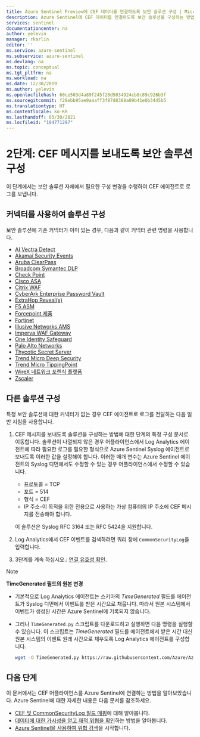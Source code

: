 ```yaml
---
title: Azure Sentinel Preview에 CEF 데이터를 연결하도록 보안 솔루션 구성 | Microsoft Docs
description: Azure Sentinel에 CEF 데이터를 연결하도록 보안 솔루션을 구성하는 방법에 대해 알아봅니다.
services: sentinel
documentationcenter: na
author: yelevin
manager: rkarlin
editor: ''
ms.service: azure-sentinel
ms.subservice: azure-sentinel
ms.devlang: na
ms.topic: conceptual
ms.tgt_pltfrm: na
ms.workload: na
ms.date: 12/30/2019
ms.author: yelevin
ms.openlocfilehash: 60ce503d4a89f245f28d5034924cb8c89c926b3f
ms.sourcegitcommit: f28ebb95ae9aaaff3f87d8388a09b41e0b3445b5
ms.translationtype: HT
ms.contentlocale: ko-KR
ms.lasthandoff: 03/30/2021
ms.locfileid: "104771297"
---
```

# <a name="step-2-configure-your-security-solution-to-send-cef-messages"></a>2단계: CEF 메시지를 보내도록 보안 솔루션 구성

이 단계에서는 보안 솔루션 자체에서 필요한 구성 변경을 수행하여 CEF 에이전트로 로그를 보냅니다.

## <a name="configure-a-solution-with-a-connector"></a>커넥터를 사용하여 솔루션 구성

보안 솔루션에 기존 커넥터가 이미 있는 경우, 다음과 같이 커넥터 관련 명령을 사용합니다.

- [AI Vectra Detect](connect-ai-vectra-detect.md)
- [Akamai Security Events](connect-akamai-security-events.md)
- [Aruba ClearPass](connect-aruba-clearpass.md)
- [Broadcom Symantec DLP](connect-broadcom-symantec-dlp.md)
- [Check Point](connect-checkpoint.md)
- [Cisco ASA](connect-cisco.md)
- [Citrix WAF](connect-citrix-waf.md)
- [CyberArk Enterprise Password Vault](connect-cyberark.md)
- [ExtraHop Reveal(x)](connect-extrahop.md)
- [F5 ASM](connect-f5.md)
- [Forcepoint 제품](connect-forcepoint-casb-ngfw.md)
- [Fortinet](connect-fortinet.md)
- [Illusive Networks AMS](connect-illusive-attack-management-system.md)
- [Imperva WAF Gateway](connect-imperva-waf-gateway.md)
- [One Identity Safeguard](connect-one-identity.md)
- [Palo Alto Networks](connect-paloalto.md)
- [Thycotic Secret Server](connect-thycotic-secret-server.md)
- [Trend Micro Deep Security](connect-trend-micro.md)
- [Trend Micro TippingPoint](connect-trend-micro-tippingpoint.md)
- [WireX 네트워크 포렌식 플랫폼](connect-wirex-systems.md)
- [Zscaler](connect-zscaler.md)
## <a name="configure-any-other-solution"></a>다른 솔루션 구성

특정 보안 솔루션에 대한 커넥터가 없는 경우 CEF 에이전트로 로그를 전달하는 다음 일반 지침을 사용합니다.

1. CEF 메시지를 보내도록 솔루션을 구성하는 방법에 대한 단계의 특정 구성 문서로 이동합니다. 솔루션이 나열되지 않은 경우 어플라이언스에서 Log Analytics 에이전트에 따라 필요한 로그를 필요한 형식으로 Azure Sentinel Syslog 에이전트로 보내도록 이러한 값을 설정해야 합니다. 이러한 매개 변수는 Azure Sentinel 에이전트의 Syslog 디먼에서도 수정할 수 있는 경우 어플라이언스에서 수정할 수 있습니다.
    - 프로토콜 = TCP
    - 포트 = 514
    - 형식 = CEF
    - IP 주소-이 목적을 위한 전용으로 사용하는 가상 컴퓨터의 IP 주소에 CEF 메시지를 전송해야 합니다.

   이 솔루션은 Syslog RFC 3164 또는 RFC 5424을 지원합니다.

1. Log Analytics에서 CEF 이벤트를 검색하려면 쿼리 창에 `CommonSecurityLog`을 입력합니다.

1. 3단계를 계속 하십시오.: [ 연결 유효성 확인](connect-cef-verify.md).

> [!NOTE]
> **TimeGenerated 필드의 원본 변경**
>
> - 기본적으로 Log Analytics 에이전트는 스키마의 *TimeGenerated* 필드를 에이전트가 Syslog 디먼에서 이벤트를 받은 시간으로 채웁니다. 따라서 원본 시스템에서 이벤트가 생성된 시간은 Azure Sentinel에 기록되지 않습니다.
>
> - 그러나 `TimeGenerated.py` 스크립트를 다운로드하고 실행하면 다음 명령을 실행할 수 있습니다. 이 스크립트는 *TimeGenerated* 필드를 에이전트에서 받은 시간 대신 원본 시스템의 이벤트 원래 시간으로 채우도록 Log Analytics 에이전트를 구성합니다.
>
>    ```bash
>    wget -O TimeGenerated.py https://raw.githubusercontent.com/Azure/Azure-Sentinel/master/DataConnectors/CEF/TimeGenerated.py && python TimeGenerated.py {ws_id}
>    ```

## <a name="next-steps"></a>다음 단계

이 문서에서는 CEF 어플라이언스를 Azure Sentinel에 연결하는 방법을 알아보았습니다. Azure Sentinel에 대한 자세한 내용은 다음 문서를 참조하세요.

- [CEF 및 CommonSecurityLog 필드 매핑](cef-name-mapping.md)에 대해 알아봅니다.
- [데이터에 대한 가시성을 얻고 재적 위협을 확인](quickstart-get-visibility.md)하는 방법을 알아봅니다.
- [Azure Sentinel을 사용하여 위협 검색](./tutorial-detect-threats-built-in.md)을 시작합니다.